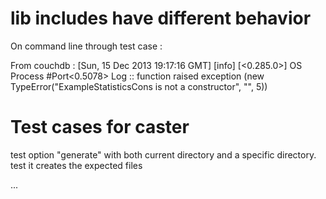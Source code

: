 

# lib includes have different behavior
On command line through test case :

From couchdb : 
[Sun, 15 Dec 2013 19:17:16 GMT] [info] [<0.285.0>] OS Process #Port<0.5078> Log :: function raised exception (new TypeError("ExampleStatisticsCons is not a constructor", "", 5)) 
 


# Test cases for caster

test option "generate" with both current directory 
and a specific directory. test it creates the expected
files 

...



